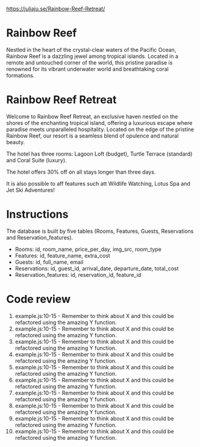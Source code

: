 https://juliaju.se/Rainbow-Reef-Retreat/

# Rainbow Reef

Nestled in the heart of the crystal-clear waters of the Pacific Ocean, Rainbow Reef is a dazzling jewel among tropical islands. Located in a remote and untouched corner of the world, this pristine paradise is renowned for its vibrant underwater world and breathtaking coral formations.

# Rainbow Reef Retreat

Welcome to Rainbow Reef Retreat, an exclusive haven nestled on the shores of the enchanting tropical island, offering a luxurious escape where paradise meets unparalleled hospitality. Located on the edge of the pristine Rainbow Reef, our resort is a seamless blend of opulence and natural beauty.

The hotel has three rooms: Lagoon Loft (budget), Turtle Terrace (standard) and Coral Suite (luxury).

The hotel offers 30% off on all stays longer than three days.

It is also possible to aff features such att Wildlife Watching, Lotus Spa and Jet Ski Adventures!


# Instructions

The database is built by five tables (Rooms, Features, Guests, Reservations and Reservation_features).
- Rooms: id, room_name, price_per_day, img_src, room_type
- Features: id, feature_name, extra_cost
- Guests: id, full_name, email
- Reservations: id, guest_id, arrival_date, departure_date, total_cost
- Reservation_features: id, reservation_id, feature_id

# Code review

1. example.js:10-15 - Remember to think about X and this could be refactored using the amazing Y function.
2. example.js:10-15 - Remember to think about X and this could be refactored using the amazing Y function.
3. example.js:10-15 - Remember to think about X and this could be refactored using the amazing Y function.
4. example.js:10-15 - Remember to think about X and this could be refactored using the amazing Y function.
5. example.js:10-15 - Remember to think about X and this could be refactored using the amazing Y function.
6. example.js:10-15 - Remember to think about X and this could be refactored using the amazing Y function.
7. example.js:10-15 - Remember to think about X and this could be refactored using the amazing Y function.
8. example.js:10-15 - Remember to think about X and this could be refactored using the amazing Y function.
9. example.js:10-15 - Remember to think about X and this could be refactored using the amazing Y function.
10. example.js:10-15 - Remember to think about X and this could be refactored using the amazing Y function.
